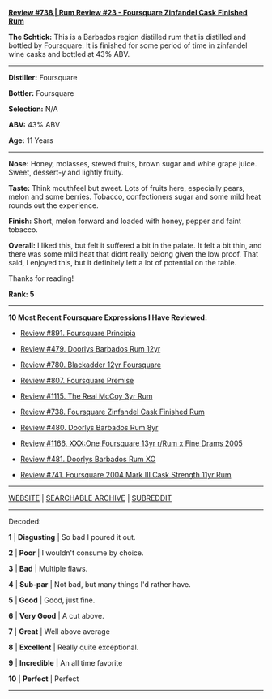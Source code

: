 
[**Review #738 | Rum Review #23 - Foursquare Zinfandel Cask Finished Rum**]( https://t8ke.review/review-738-foursquare-zinfandel-cask-rum/)

**The Schtick:** This is a Barbados region distilled rum that is distilled and bottled by Foursquare. It is finished for some period of time in zinfandel wine casks and bottled at 43% ABV.

-----

**Distiller:** Foursquare

**Bottler:** Foursquare 

**Selection:** N/A

**ABV:**  43% ABV

**Age:** 11 Years 

-----

**Nose:**  Honey, molasses, stewed fruits, brown sugar and white grape juice. Sweet, dessert-y and lightly fruity. 

**Taste:** Think mouthfeel but sweet. Lots of fruits here, especially pears, melon and some berries. Tobacco, confectioners sugar and some mild heat rounds out the experience.

**Finish:** Short, melon forward and loaded with honey, pepper and faint tobacco. 

**Overall:** I liked this, but felt it suffered a bit in the palate. It felt a bit thin, and there was some mild heat that didnt really belong given the low proof. That said, I enjoyed this, but it definitely left a lot of potential on the table.  

Thanks for reading!

**Rank: 5**

----- 

**10 Most Recent Foursquare Expressions I Have Reviewed:** 

- [Review #891. Foursquare Principia]( https://t8ke.review/review-891-foursquare-principia/) 

- [Review #479. Doorlys Barbados Rum 12yr]( https://t8ke.review/review-489-doorlys-12yr-barbados-rum/) 

- [Review #780. Blackadder 12yr Foursquare]( https://t8ke.review/review-780-blackadder-12yr-foursquare/) 

- [Review #807. Foursquare Premise]( https://t8ke.review/review-807-foursquare-premise/) 

- [Review #1115. The Real McCoy 3yr Rum]( https://t8ke.review/review-1115-the-real-mccoy-3yr-rum/) 

- [Review #738. Foursquare Zinfandel Cask Finished Rum]( https://t8ke.review/review-738-foursquare-zinfandel-cask-rum/) 

- [Review #480. Doorlys Barbados Rum 8yr]( https://t8ke.review/review-480-doorlys-8yr-rum-foursquare/) 

- [Review #1166. XXX:One Foursquare 13yr r/Rum x Fine Drams 2005]( https://t8ke.review/review-1166-xxxone-foursquare-13yr-r-rum-x-fine-drams-2005/) 

- [Review #481. Doorlys Barbados Rum XO]( https://t8ke.review/review-481-doorlys-xo-rum-foursquare/) 

- [Review #741. Foursquare 2004 Mark III Cask Strength 11yr Rum]( https://t8ke.review/review-741-foursquare-2004-mark-iii/) 

-----

[WEBSITE](https://t8ke.review) | [SEARCHABLE ARCHIVE](https://t8ke.review/review-archive/) | [SUBREDDIT](https://reddit.com/r/t8kereviews)

-----

Decoded:

**1** | **Disgusting** | So bad I poured it out.

**2** | **Poor** | I wouldn't consume by choice.

**3** | **Bad** | Multiple flaws.

**4** | **Sub-par** | Not bad, but many things I'd rather have.

**5** | **Good** | Good, just fine.

**6** | **Very Good** | A cut above.

**7** | **Great** | Well above average

**8** | **Excellent** | Really quite exceptional.

**9** | **Incredible** | An all time favorite

**10** | **Perfect** | Perfect

----

